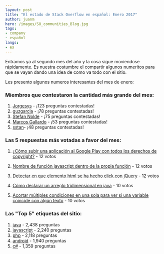 ```yaml
---
layout: post
title: "El estado de Stack Overflow en español: Enero 2017"
author: juanm
hero: /images/SO_communities_Blog.jpg
tags:
- company
- español
langs:
- es
---
```

Entramos ya al segundo mes del año y la cosa sigue moviendose rápidamente. Es nuestra costumbre el compartir algunos numeritos para que se vayan dando una idea de como va todo con el sitio. 

Les presento algunos numeros interesantes del mes de enero:

### Miembros que contestaron la cantidad más grande del mes:
1. [Jorgesys](http://es.stackoverflow.com/users/95/jorgesys) - ¡123 preguntas contestadas!
2. [guzgarcia](http://es.stackoverflow.com/users/26302/guzgarcia) - ¡78 preguntas contestadas!
3. [Stefan Nolde](http://es.stackoverflow.com/users/26822/stefan-nolde) - ¡75 preguntas contestadas!
4. [Marcos Gallardo](http://es.stackoverflow.com/users/16597/marcos-gallardo) - ¡53 preguntas contestadas!
5. [sstan](http://es.stackoverflow.com/users/18951/sstan)- ¡48 preguntas contestadas!

### Las 5 respuestas más votadas a favor del mes:

1. [¿Cómo subir una aplicación al Google Play con todos los derechos de copyright?](http://es.stackoverflow.com/questions/41605/c%C3%B3mo-subir-una-aplicaci%C3%B3n-al-google-play-con-todos-los-derechos-de-copyright/42076#42076) - 12 votos

2. [Nombre de función javascript dentro de la propia función](http://es.stackoverflow.com/questions/44879/nombre-de-funci%C3%B3n-javascript-dentro-de-la-propia-funci%C3%B3n/44881#44881) - 12 votos

3. [Detectar en que elemento html se ha hecho click con jQuery](http://es.stackoverflow.com/questions/45142/detectar-en-que-elemento-html-se-ha-hecho-click-con-jquery/45476#45476) -  12 votos

4. [Cómo declarar un arreglo tridimensional en java](http://es.stackoverflow.com/questions/44612/c%C3%B3mo-declarar-un-arreglo-tridimensional-en-java/44622#44622) - 10 votos

5. [Acortar múltiples condiciones en una sola para ver si una variable coincide con algún texto](http://es.stackoverflow.com/questions/45324/acortar-m%C3%BAltiples-condiciones-en-una-sola-para-ver-si-una-variable-coincide-con/45327#45327) - 10 votos


### Las "Top 5" etiquetas del sitio:
1. [java](http://es.stackoverflow.com/questions/tagged/java) - 2,438 preguntas
2. [javascript](http://es.stackoverflow.com/questions/tagged/javascript) - 2,240 preguntas 
3. [php](http://es.stackoverflow.com/questions/tagged/php) - 2,118 preguntas
4. [android](http://es.stackoverflow.com/questions/tagged/android) - 1,940 preguntas
5. [c#](http://es.stackoverflow.com/questions/tagged/c%23) - 1,359 preguntas
 
 
 
 
 
 
 
 
 
 
 
 
